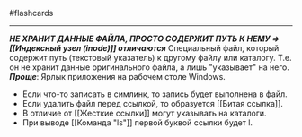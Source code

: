 #flashcards 
***
***НЕ ХРАНИТ ДАННЫЕ ФАЙЛА, ПРОСТО СОДЕРЖИТ ПУТЬ К НЕМУ => [[Индексный узел (inode)]] отличаются***
Специальный файл, который содержит путь (текстовый указатель) к другому файлу или каталогу. Т.е. он не хранит данные оригинального файла, а лишь "указывает" на него.
***Проще***: Ярлык приложения на рабочем столе Windows.
- Если что-то записать в симлинк, то запись будет выполнена в файл.
- Если удалить файл перед ссылкой, то образуется [[Битая ссылка]].
- В отличие от [[Жесткие ссылки]] могут указывать на каталоги.
- При выводе [[Команда "ls"]] первой буквой ссылки будет l.